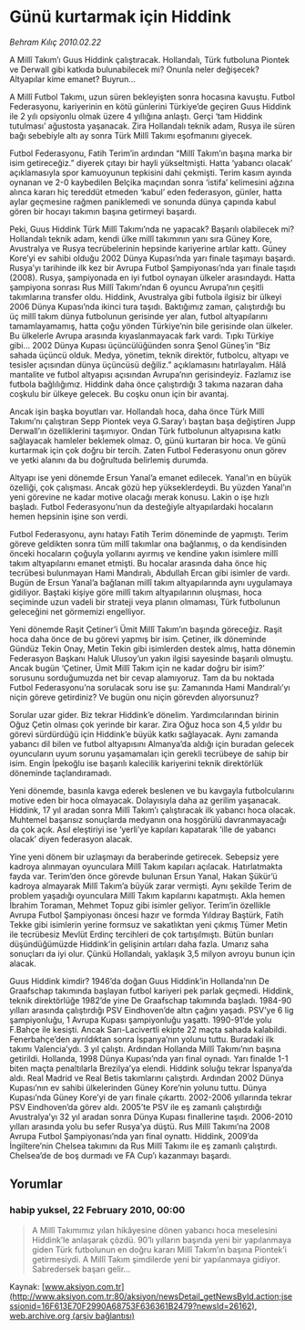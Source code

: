 # Günü kurtarmak için Hiddink

*Behram Kılıç 2010.02.22*

<div class="news-detail-text-todays">
 <div>
 </div>
 <div>
 </div>
 <div id="newsSpot">
  <font class="detail-spot">
   A Millî Takım’ı Guus Hiddink çalıştıracak. Hollandalı, Türk futboluna Piontek ve Derwall gibi katkıda bulunabilecek mi? Onunla neler değişecek? Altyapılar kime emanet? Buyrun…
  </font>
 </div>
 <div id="newsText">
  <font class="detail-text">
   <p class="MsoNormal">
    A Millî Futbol Takımı, uzun süren bekleyişten sonra hocasına kavuştu. Futbol Federasyonu, kariyerinin en kötü günlerini Türkiye’de geçiren Guus Hiddink ile 2 yılı opsiyonlu olmak üzere 4 yıllığına anlaştı. Gerçi ‘tam Hiddink tutulması’ ağustosta yaşanacak. Zira Hollandalı teknik adam, Rusya ile süren bağı sebebiyle altı ay sonra Türk Millî Takımı eşofmanını giyecek.
   </p>
   <p class="MsoNormal">
    Futbol Federasyonu, Fatih Terim’in ardından “Millî Takım’ın başına marka bir isim getireceğiz.” diyerek çıtayı bir hayli yükseltmişti. Hatta ‘yabancı olacak’ açıklamasıyla spor kamuoyunun tepkisini dahi çekmişti. Terim kasım ayında oynanan ve 2-0 kaybedilen Belçika maçından sonra ‘istifa’ kelimesini ağzına alınca kararı hiç tereddüt etmeden ‘kabul’ eden federasyon, günler, hatta aylar geçmesine rağmen paniklemedi ve sonunda dünya çapında kabul gören bir hocayı takımın başına getirmeyi başardı.
   </p>
   <p class="MsoNormal">
    Peki, Guus Hiddink Türk Millî Takımı’nda ne yapacak? Başarılı olabilecek mi? Hollandalı teknik adam, kendi ülke millî takımının yanı sıra Güney Kore, Avustralya ve Rusya tecrübelerinin hepsinde kariyerine artılar kattı. Güney Kore’yi ev sahibi olduğu 2002 Dünya Kupası’nda yarı finale taşımayı başardı. Rusya’yı tarihinde ilk kez bir Avrupa Futbol Şampiyonası’nda yarı finale taşıdı (2008). Rusya, şampiyonada en iyi futbol oynayan ülkeler arasındaydı. Hatta şampiyona sonrası Rus Millî Takımı’ndan 6 oyuncu Avrupa’nın çeşitli takımlarına transfer oldu. Hiddink, Avustralya gibi futbola ilgisiz bir ülkeyi 2006 Dünya Kupası’nda ikinci tura taşıdı. Baktığımız zaman, çalıştırdığı bu üç millî takım dünya futbolunun gerisinde yer alan, futbol altyapılarını tamamlayamamış, hatta çoğu yönden Türkiye’nin bile gerisinde olan ülkeler. Bu ülkelerle Avrupa arasında kıyaslanmayacak fark vardı. Tıpkı Türkiye gibi... 2002 Dünya Kupası üçüncülüğünden sonra Şenol Güneş’in “Biz sahada üçüncü olduk. Medya, yönetim, teknik direktör, futbolcu, altyapı ve tesisler açısından dünya üçüncüsü değiliz.” açıklamasını hatırlayalım. Hâlâ mantalite ve futbol altyapısı açısından Avrupa’nın gerisindeyiz. Fazlamız ise futbola bağlılığımız. Hiddink daha önce çalıştırdığı 3 takıma nazaran daha coşkulu bir ülkeye gelecek. Bu coşku onun için bir avantaj.
   </p>
   <p class="MsoNormal">
    Ancak işin başka boyutları var. Hollandalı hoca, daha önce Türk Millî Takımı’nı çalıştıran Sepp Piontek veya G.Saray’ı baştan başa değiştiren Jupp Derwall’ın özelliklerini taşımıyor. Ondan Türk futbolunun altyapısına katkı sağlayacak hamleler beklemek olmaz. O, günü kurtaran bir hoca. Ve günü kurtarmak için çok doğru bir tercih. Zaten Futbol Federasyonu onun görev ve yetki alanını da bu doğrultuda belirlemiş durumda.
   </p>
   <p class="MsoNormal">
    Altyapı ise yeni dönemde Ersun Yanal’a emanet edilecek. Yanal’ın en büyük özelliği, çok çalışması. Ancak gözü hep yükseklerdeydi. Bu yüzden Yanal’ın yeni görevine ne kadar motive olacağı merak konusu. Lakin o işe hızlı başladı. Futbol Federasyonu’nun da desteğiyle altyapılardaki hocaların hemen hepsinin işine son verdi.
   </p>
   <p class="MsoNormal">
    Futbol Federasyonu, aynı hatayı Fatih Terim döneminde de yapmıştı. Terim göreve geldikten sonra tüm millî takımlar ona bağlanmış, o da kendisinden önceki hocaların çoğuyla yollarını ayırmış ve kendine yakın isimlere millî takım altyapılarını emanet etmişti. Bu hocalar arasında daha önce hiç tecrübesi bulunmayan Hami Mandıralı, Abdullah Ercan gibi isimler de vardı. Bugün de Ersun Yanal’a bağlanan millî takım altyapılarında aynı uygulamaya gidiliyor. Baştaki kişiye göre millî takım altyapılarının oluşması, hoca seçiminde uzun vadeli bir strateji veya planın olmaması, Türk futbolunun geleceğini net görmemizi engelliyor.
   </p>
   <p class="MsoNormal">
    Yeni dönemde Raşit Çetiner’i Ümit Millî Takım’ın başında göreceğiz. Raşit hoca daha önce de bu görevi yapmış bir isim. Çetiner, ilk döneminde Gündüz Tekin Onay, Metin Tekin gibi isimlerden destek almış, hatta dönemin Federasyon Başkanı Haluk Ulusoy’un yakın ilgisi sayesinde başarılı olmuştu. Ancak bugün ‘Çetiner, Ümit Millî Takım için ne kadar doğru bir isim?’ sorusunu sorduğumuzda net bir cevap alamıyoruz. Tam da bu noktada Futbol Federasyonu’na sorulacak soru ise şu: Zamanında Hami Mandıralı’yı niçin göreve getirdiniz? Ve bugün onu niçin görevden alıyorsunuz?
   </p>
   <p class="MsoNormal">
    Sorular uzar gider. Biz tekrar Hiddink’e dönelim. Yardımcılarından birinin Oğuz Çetin olması çok yerinde bir karar. Zira Oğuz hoca son 4,5 yıldır bu görevi sürdürdüğü için Hiddink’e büyük katkı sağlayacak. Aynı zamanda yabancı dil bilen ve futbol altyapısını Almanya’da aldığı için buradan gelecek oyuncuların uyum sorunu yaşamamaları için gerekli tecrübeye de sahip bir isim. Engin İpekoğlu ise başarılı kalecilik kariyerini teknik direktörlük döneminde taçlandıramadı.
   </p>
   <p class="MsoNormal">
    Yeni dönemde, basınla kavga ederek beslenen ve bu kavgayla futbolcularını motive eden bir hoca olmayacak. Dolayısıyla daha az gerilim yaşanacak. Hiddink, 17 yıl aradan sonra Millî Takım’ı çalıştıracak ilk yabancı hoca olacak. Muhtemel başarısız sonuçlarda medyanın ona hoşgörülü davranmayacağı da çok açık. Asıl eleştiriyi ise ‘yerli’ye kapıları kapatarak ‘ille de yabancı olacak’ diyen federasyon alacak.
   </p>
   <p class="MsoNormal">
    Yine yeni dönem bir uzlaşmayı da beraberinde getirecek. Sebepsiz yere kadroya alınmayan oyunculara Millî Takım kapıları açılacak. Hatırlatmakta fayda var. Terim’den önce görevde bulunan Ersun Yanal, Hakan Şükür’ü kadroya almayarak Millî Takım’a büyük zarar vermişti. Aynı şekilde Terim de problem yaşadığı oyunculara Millî Takım kapılarını kapatmıştı. Akla hemen İbrahim Toraman, Mehmet Topuz gibi isimler geliyor. Terim’in özellikle Avrupa Futbol Şampiyonası öncesi hazır ve formda Yıldıray Baştürk, Fatih Tekke gibi isimlerin yerine formsuz ve sakatlıktan yeni çıkmış Tümer Metin ile tecrübesiz Mevlüt Erdinç tercihleri de çok tartışılmıştı. Bütün bunları düşündüğümüzde Hiddink’in gelişinin artıları daha fazla. Umarız saha sonuçları da iyi olur. Çünkü Hollandalı, yaklaşık 3,5 milyon avroyu bunun için alacak.
   </p>
   <p class="MsoNormal">
   </p>
   <p class="MsoNormal">
    Guus Hiddink kimdir? 1946’da doğan Guus Hiddink’in Hollanda’nın De Graafschap takımında başlayan futbol kariyeri pek parlak geçmedi. Hiddink, teknik direktörlüğe 1982’de yine De Graafschap takımında başladı. 1984-90 yılları arasında çalıştırdığı PSV Eindhoven’de altın çağını yaşadı. PSV’ye 6 lig şampiyonluğu, 1 Avrupa Kupası şampiyonluğu yaşattı. 1990-91’de yolu F.Bahçe ile kesişti. Ancak Sarı-Lacivertli ekipte 22 maçta sahada kalabildi. Fenerbahçe’den ayrıldıktan sonra İspanya’nın yolunu tuttu. Buradaki ilk takımı Valencia’ydı. 3 yıl çalıştı. Ardından Hollanda Millî Takımı’nın başına getirildi. Hollanda, 1998 Dünya Kupası’nda yarı final oynadı. Yarı finalde 1-1 biten maçta penaltılarla Brezilya’ya elendi. Hiddink soluğu tekrar İspanya’da aldı. Real Madrid ve Real Betis takımlarını çalıştırdı. Ardından 2002 Dünya Kupası’nın ev sahibi ülkelerinden Güney Kore’nin yolunu tuttu. Dünya Kupası’nda Güney Kore’yi de yarı finale çıkarttı. 2002-2006 yıllarında tekrar PSV Eindhoven’da görev aldı. 2005’te PSV ile eş zamanlı çalıştırdığı Avustralya’yı 32 yıl aradan sonra Dünya Kupası finallerine taşıdı. 2006-2010 yılları arasında yolu bu sefer Rusya’ya düştü. Rus Millî Takımı’na 2008 Avrupa Futbol Şampiyonası’nda yarı final oynattı. Hiddink, 2009’da İngiltere’nin Chelsea takımını da Rus Millî Takımı ile eş zamanlı çalıştırdı. Chelsea’de de boş durmadı ve FA Cup’ı kazanmayı başardı.
   </p>
  </font>
 </div>
 <div>
 </div>
 <div>
 </div>
</div>


## Yorumlar

### habip yuksel, 22 February 2010, 00:00
> A Millî Takımımız yılan hikâyesine dönen yabancı hoca meselesini Hiddink’le anlaşarak çözdü. 90’lı yılların başında yeni bir yapılanmaya giden Türk futbolunun en doğru kararı Millî Takım’ın başına Piontek’i getirmesiydi. A Millî Takım şimdilerde yeni bir yapılanmaya gidiyor. Sabredersek başarı gelir...

Kaynak: [www.aksiyon.com.tr](http://www.aksiyon.com.tr:80/aksiyon/newsDetail_getNewsById.action;jsessionid=16F613E70F2990A68753F636361B2479?newsId=26162), [web.archive.org (arşiv bağlantısı)](http://web.archive.org/web/20140115021621/http://www.aksiyon.com.tr:80/aksiyon/newsDetail_getNewsById.action;jsessionid=16F613E70F2990A68753F636361B2479?newsId=26162)
